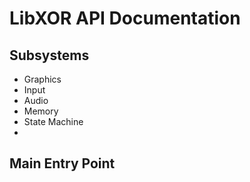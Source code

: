 # LibXOR API Documentation

## Subsystems

- Graphics
- Input
- Audio
- Memory
- State Machine
- 
## Main Entry Point

